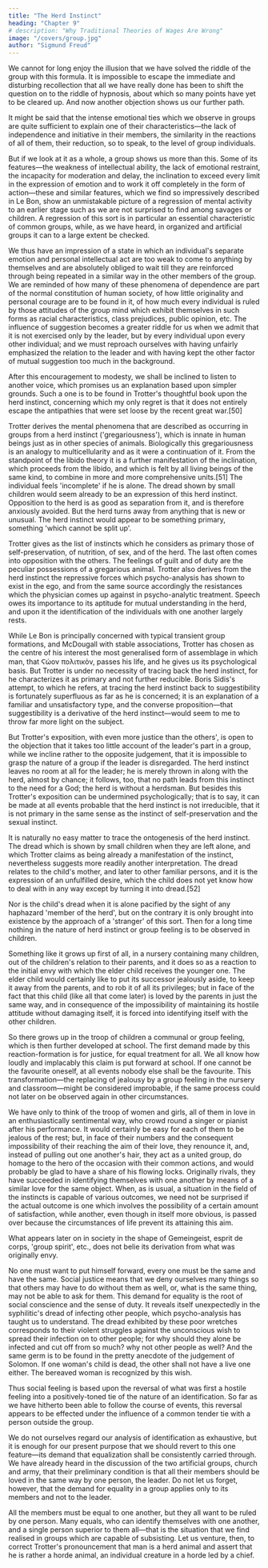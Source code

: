 ```yaml
---
title: "The Herd Instinct"
heading: "Chapter 9"
# description: "Why Traditional Theories of Wages Are Wrong"
image: "/covers/group.jpg"
author: "Sigmund Freud"
---
```




We cannot for long enjoy the illusion that we have solved the riddle of the group with this formula. It is impossible to escape the immediate and disturbing recollection that all we have really done has been to shift the question on to the riddle of hypnosis, about which so many points have yet to be cleared up. And now another objection shows us our further path.

It might be said that the intense emotional ties which we observe in groups are quite sufficient to explain one of their characteristics—the lack of independence and initiative in their members, the similarity in the reactions of all of them, their reduction, so to speak, to the level of group individuals. 

But if we look at it as a whole, a group shows us more than this. Some of its features—the weakness of intellectual ability, the lack of emotional restraint, the incapacity for moderation and delay, the inclination to exceed every limit in the expression of emotion and to work it off completely in the form of action—these and similar features, which we find so impressively described in Le Bon, show an unmistakable picture of a regression of mental activity to an earlier stage such as we are not surprised to find among savages or children. A regression of this sort is in particular an essential characteristic of common groups, while, as we have heard, in organized and artificial groups it can to a large extent be checked.

We thus have an impression of a state in which an individual's separate emotion and personal intellectual act are too weak to come to anything by themselves and are absolutely obliged to wait till they are reinforced through being repeated in a similar way in the other members of the group. We are reminded of how many of these phenomena of dependence are part of the normal constitution of human society, of how little originality and personal courage are to be found in it, of how much every individual is ruled by those attitudes of the group mind which exhibit themselves in such forms as racial characteristics, class prejudices, public opinion, etc. The influence of suggestion becomes a greater riddle for us when we admit that it is not exercised only by the leader, but by every individual upon every other individual; and we must reproach ourselves with having unfairly emphasized the relation to the leader and with having kept the other factor of mutual suggestion too much in the background.

After this encouragement to modesty, we shall be inclined to listen to another voice, which promises us an explanation based upon simpler grounds. Such a one is to be found in Trotter's thoughtful book upon the herd instinct, concerning which my only regret is that it does not entirely escape the antipathies that were set loose by the recent great war.[50]

Trotter derives the mental phenomena that are described as occurring in groups from a herd instinct ('gregariousness'), which is innate in human beings just as in other species of animals. Biologically this gregariousness is an analogy to multicellularity and as it were a continuation of it. From the standpoint of the libido theory it is a further manifestation of the inclination, which proceeds from the libido, and which is felt by all living beings of the same kind, to combine in more and more comprehensive units.[51] The individual feels 'incomplete' if he is alone. The dread shown by small children would seem already to be an expression of this herd instinct. Opposition to the herd is as good as separation from it, and is therefore anxiously avoided. But the herd turns away from anything that is new or unusual. The herd instinct would appear to be something primary, something 'which cannot be split up'.

Trotter gives as the list of instincts which he considers as primary those of self-preservation, of nutrition, of sex, and of the herd. The last often comes into opposition with the others. The feelings of guilt and of duty are the peculiar possessions of a gregarious animal. Trotter also derives from the herd instinct the repressive forces which psycho-analysis has shown to exist in the ego, and from the same source accordingly the resistances which the physician comes up against in psycho-analytic treatment. Speech owes its importance to its aptitude for mutual understanding in the herd, and upon it the identification of the individuals with one another largely rests.

While Le Bon is principally concerned with typical transient group formations, and McDougall with stable associations, Trotter has chosen as the centre of his interest the most generalised form of assemblage in which man, that Ϛὡον πολιτικὁν, passes his life, and he gives us its psychological basis. But Trotter is under no necessity of tracing back the herd instinct, for he characterizes it as primary and not further reducible. Boris Sidis's attempt, to which he refers, at tracing the herd instinct back to suggestibility is fortunately superfluous as far as he is concerned; it is an explanation of a familiar and unsatisfactory type, and the converse proposition—that suggestibility is a derivative of the herd instinct—would seem to me to throw far more light on the subject.

But Trotter's exposition, with even more justice than the others', is open to the objection that it takes too little account of the leader's part in a group, while we incline rather to the opposite judgement, that it is impossible to grasp the nature of a group if the leader is disregarded. The herd instinct leaves no room at all for the leader; he is merely thrown in along with the herd, almost by chance; it follows, too, that no path leads from this instinct to the need for a God; the herd is without a herdsman. But besides this Trotter's exposition can be undermined psychologically; that is to say, it can be made at all events probable that the herd instinct is not irreducible, that it is not primary in the same sense as the instinct of self-preservation and the sexual instinct.

It is naturally no easy matter to trace the ontogenesis of the herd instinct. The dread which is shown by small children when they are left alone, and which Trotter claims as being already a manifestation of the instinct, nevertheless suggests more readily another interpretation. The dread relates to the child's mother, and later to other familiar persons, and it is the expression of an unfulfilled desire, which the child does not yet know how to deal with in any way except by turning it into dread.[52] 

Nor is the child's dread when it is alone pacified by the sight of any haphazard 'member of the herd', but on the contrary it is only brought into existence by the approach of a 'stranger' of this sort. Then for a long time nothing in the nature of herd instinct or group feeling is to be observed in children. 

Something like it grows up first of all, in a nursery containing many children, out of the children's relation to their parents, and it does so as a reaction to the initial envy with which the elder child receives the younger one. The elder child would certainly like to put its successor jealously aside, to keep it away from the parents, and to rob it of all its privileges; but in face of the fact that this child (like all that come later) is loved by the parents in just the same way, and in consequence of the impossibility of maintaining its hostile attitude without damaging itself, it is forced into identifying itself with the other children.

So there grows up in the troop of children a communal or group feeling, which is then further developed at school. The first demand made by this reaction-formation is for justice, for equal treatment for all. We all know how loudly and implacably this claim is put forward at school. If one cannot be the favourite oneself, at all events nobody else shall be the favourite. This transformation—the replacing of jealousy by a group feeling in the nursery and classroom—might be considered improbable, if the same process could not later on be observed again in other circumstances. 

We have only to think of the troop of women and girls, all of them in love in an enthusiastically sentimental way, who crowd round a singer or pianist after his performance. It would certainly be easy for each of them to be jealous of the rest; but, in face of their numbers and the consequent impossibility of their reaching the aim of their love, they renounce it, and, instead of pulling out one another's hair, they act as a united group, do homage to the hero of the occasion with their common actions, and would probably be glad to have a share of his flowing locks. Originally rivals, they have succeeded in identifying themselves with one another by means of a similar love for the same object. When, as is usual, a situation in the field of the instincts is capable of various outcomes, we need not be surprised if the actual outcome is one which involves the possibility of a certain amount of satisfaction, while another, even though in itself more obvious, is passed over because the circumstances of life prevent its attaining this aim.

What appears later on in society in the shape of Gemeingeist, esprit de corps, 'group spirit', etc., does not belie its derivation from what was originally envy. 

No one must want to put himself forward, every one must be the same and have the same. Social justice means that we deny ourselves many things so that others may have to do without them as well, or, what is the same thing, may not be able to ask for them. This demand for equality is the root of social conscience and the sense of duty. It reveals itself unexpectedly in the syphilitic's dread of infecting other people, which psycho-analysis has taught us to understand. The dread exhibited by these poor wretches corresponds to their violent struggles against the unconscious wish to spread their infection on to other people; for why should they alone be infected and cut off from so much? why not other people as well? And the same germ is to be found in the pretty anecdote of the judgement of Solomon. If one woman's child is dead, the other shall not have a live one either. The bereaved woman is recognized by this wish.

Thus social feeling is based upon the reversal of what was first a hostile feeling into a positively-toned tie of the nature of an identification. So far as we have hitherto been able to follow the course of events, this reversal appears to be effected under the influence of a common tender tie with a person outside the group. 

We do not ourselves regard our analysis of identification as exhaustive, but it is enough for our present purpose that we should revert to this one feature—its demand that equalization shall be consistently carried through. We have already heard in the discussion of the two artificial groups, church and army, that their preliminary condition is that all their members should be loved in the same way by one person, the leader. Do not let us forget, however, that the demand for equality in a group applies only to its members and not to the leader. 

All the members must be equal to one another, but they all want to be ruled by one person. Many equals, who can identify themselves with one another, and a single person superior to them all—that is the situation that we find realised in groups which are capable of subsisting. Let us venture, then, to correct Trotter's pronouncement that man is a herd animal and assert that he is rather a horde animal, an individual creature in a horde led by a chief.


